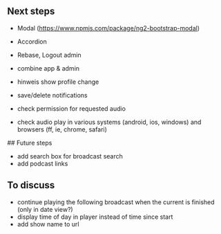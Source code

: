 ## Next steps

* Modal (https://www.npmjs.com/package/ng2-bootstrap-modal)
* Accordion
* Rebase, Logout admin
* combine app & admin

* hinweis show profile change
* save/delete notifications
* check permission for requested audio
* check audio play in various systems (android, ios, windows) and browsers (ff, ie, chrome, safari)

## Future steps

* add search box for broadcast search
* add podcast links

## To discuss

* continue playing the following broadcast when the current is finished (only in date view?)
* display time of day in player instead of time since start
* add show name to url
